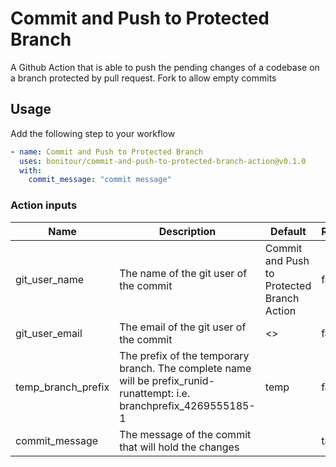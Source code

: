 # Commit and Push to Protected Branch
A Github Action that is able to push the pending changes of a codebase on a branch protected by pull request.
Fork to allow empty commits

## Usage
Add the following step to your workflow

```yaml
- name: Commit and Push to Protected Branch
  uses: bonitour/commit-and-push-to-protected-branch-action@v0.1.0
  with:
    commit_message: "commit message"
```

### Action inputs

| Name | Description | Default | Required |
| --- | --- | --- | --- |
| git_user_name | The name of the git user of the commit |Commit and Push to Protected Branch Action | false |
| git_user_email | The email of the git user of the commit | <> | false |
| temp_branch_prefix | The prefix of the temporary branch. The complete name will be prefix_runid-runattempt: i.e. branchprefix_4269555185-1 | temp | false |
| commit_message | The message of the commit that will hold the changes |  | true |
